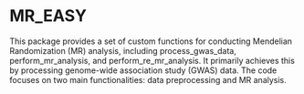 # MR_EASY
This package provides a set of custom functions for conducting Mendelian Randomization (MR) analysis, including process_gwas_data, perform_mr_analysis, and perform_re_mr_analysis. It primarily achieves this by processing genome-wide association study (GWAS) data. The code focuses on two main functionalities: data preprocessing and MR analysis.

